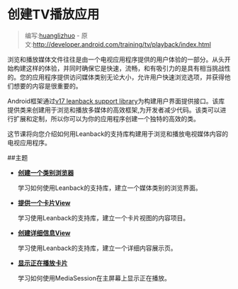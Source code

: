 # 创建TV播放应用

> 编写:[huanglizhuo](https://github.com/huanglizhuo) - 原文:<http://developer.android.com/training/tv/playback/index.html>


浏览和播放媒体文件往往是由一个电视应用程序提供的用户体验的一部分。从头开始构建这样的体验，并同时确保它是快速，流畅，和有吸引力的是具有相当挑战性的。您的应用程序提供访问媒体类别无论大小，允许用户快速浏览选项，并获得他们想要的内容是很重要的。

Android框架通过[v17 leanback support library](http://developer.android.com/tools/support-library/features.html#v17-leanback)为构建用户界面提供接口。该库提供类来创建用于浏览和播放多媒体的高效框架,为开发者减少代码。该类可以进行扩展和定制，所以你可以为你的应用程序创建一个独特的高效的类。

这节课将向您介绍如何用Leanback的支持库构建用于浏览和播放电视媒体内容的电视应用程序。

##主题

* [**创建一个类别浏览器**](browse.html)

  学习如何使用Leanback的支持库，建立一个媒体类别的浏览界面。

* [**提供一个卡片View**](card.html)

  学习使用Leanback的支持库，建立一个卡片视图的内容项目。

* [**创建详细信息View**](details.html)

  学习使用Leanback的支持库，建立一个详细内容展示页。

* [**显示正在播放卡片**](now-playing.html)

  学习如何使用MediaSession在主屏幕上显示正在播放。